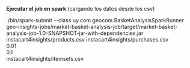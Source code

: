 **Ejecutar el job en spark** (cargando los datos desde los csv)


./bin/spark-submit --class uy.com.geocom.BasketAnalysisSparkRunner  
geo-insights-jobs/market-basket-analysis-job/target/market-basket-analysis-job-1.0-SNAPSHOT-jar-with-dependencies.jar 
instacart4insights/products.csv 
instacart4insights/purchases.csv  
0.01  
0.1  
instacart4insights/itemsets.csv